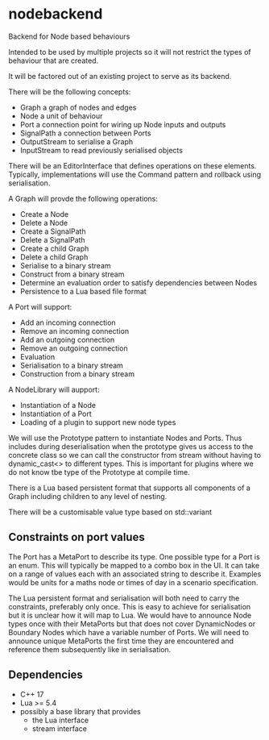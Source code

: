 # nodebackend
Backend for Node based behaviours

Intended to be used by multiple projects so it will not restrict the types of behaviour that are created.

It will be factored out of an existing project to serve as its backend.

There will be the following concepts:
* Graph a graph of nodes and edges
* Node a unit of behaviour
* Port a connection point for wiring up Node inputs and outputs
* SignalPath a connection between Ports
* OutputStream to serialise a Graph
* InputStream to read previously serialised objects

There will be an EditorInterface that defines operations on these elements.
Typically, implementations will use the Command pattern and rollback using serialisation.

A Graph will provde the following operations:
* Create a Node
* Delete a Node 
* Create a SignalPath 
* Delete a SignalPath 
* Create a child Graph
* Delete a child Graph
* Serialise to a binary stream
* Construct from a binary stream
* Determine an evaluation order to satisfy dependencies between Nodes
* Persistence to a Lua based file format

A Port will support:
* Add an incoming connection
* Remove an incoming connection
* Add an outgoing connection
* Remove an outgoing connection
* Evaluation
* Serialisation to a binary stream
* Construction from a binary stream

A NodeLibrary will aupport:
* Instantiation of a Node
* Instantiation of a Port
* Loading of a plugin to support new node types

We will use the Prototype pattern to instantiate Nodes and Ports.  Thus includes during deserialisation when the prototype gives us access to the concrete class so we can call the constructor from stream without having to dynamic_cast<> to different types.  This is important for plugins where we do not know tbe type of the Prototype at compile time.

There is a Lua based persistent format that supports all components of a Graph including children to any level of nesting.

There will be a customisable value type based on std::variant

## Constraints on port values
The Port has a MetaPort to describe its type.  One possible type for a Port is an enum.  This will typically be mapped to a combo box in the UI.  It can take on a range of values each with an associated string to describe it.  Examples would be units for a maths node or times of day in a scenario specification.

The Lua persistent format and serialisation will both need to carry the constraints, preferably only once.  This is easy to achieve for serialisation but it is unclear how it will map to Lua.  We would have to announce Node types once with their MetaPorts but that does not cover DynamicNodes or Boundary Nodes which have a variable number of Ports.  We will need to announce unique MetaPorts the first time they are encountered and reference them subsequently like in serialisation.

## Dependencies

* C++ 17
* Lua >= 5.4
* possibly a base library that provides   
  * the Lua interface
  * stream interface

